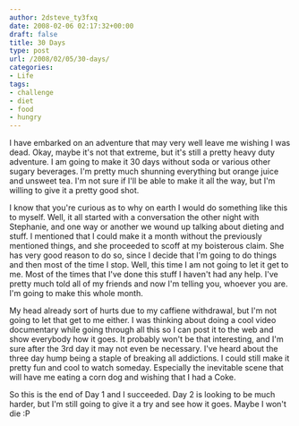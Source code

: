 ```yaml
---
author: 2dsteve_ty3fxq
date: 2008-02-06 02:17:32+00:00
draft: false
title: 30 Days
type: post
url: /2008/02/05/30-days/
categories:
- Life
tags:
- challenge
- diet
- food
- hungry
---
```


I have embarked on an adventure that may very well leave me wishing I was dead. Okay, maybe it's not that extreme, but it's still a pretty heavy duty adventure. I am going to make it 30 days without soda or various other sugary beverages. I'm pretty much shunning everything but orange juice and unsweet tea. I'm not sure if I'll be able to make it all the way, but I'm willing to give it a pretty good shot.

I know that you're curious as to why on earth I would do something like this to myself. Well, it all started with a conversation the other night with Stephanie, and one way or another we wound up talking about dieting and stuff. I mentioned that I could make it a month without the previously mentioned things, and she proceeded to scoff at my boisterous claim. She has very good reason to do so, since I decide that I'm going to do things and then most of the time I stop. Well, this time I am not going to let it get to me. Most of the times that I've done this stuff I haven't had any help. I've pretty much told all of my friends and now I'm telling you, whoever you are. I'm going to make this whole month.

My head already sort of hurts due to my caffiene withdrawal, but I'm not going to let that get to me either. I was thinking about doing a cool video documentary while going through all this so I can post it to the web and show everybody how it goes. It probably won't be that interesting, and I'm sure after the 3rd day it may not even be necessary. I've heard about the three day hump being a staple of breaking all addictions. I could still make it pretty fun and cool to watch someday. Especially the inevitable scene that will have me eating a corn dog and wishing that I had a Coke.

So this is the end of Day 1 and I succeeded. Day 2 is looking to be much harder, but I'm still going to give it a try and see how it goes. Maybe I won't die :P

